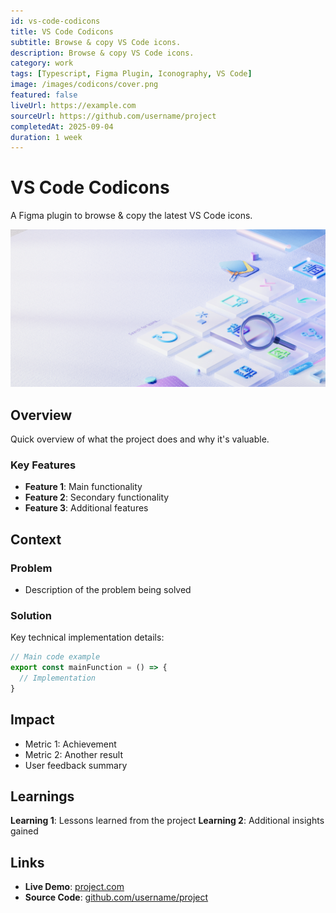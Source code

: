 ```yaml
---
id: vs-code-codicons
title: VS Code Codicons
subtitle: Browse & copy VS Code icons.
description: Browse & copy VS Code icons.
category: work
tags: [Typescript, Figma Plugin, Iconography, VS Code]
image: /images/codicons/cover.png
featured: false
liveUrl: https://example.com
sourceUrl: https://github.com/username/project
completedAt: 2025-09-04
duration: 1 week
---
```


# VS Code Codicons

A Figma plugin to browse & copy the latest VS Code icons.

![Project Screenshot](/images/codicons/cover.png)

## Overview

Quick overview of what the project does and why it's valuable.

### Key Features

- **Feature 1**: Main functionality
- **Feature 2**: Secondary functionality
- **Feature 3**: Additional features

## Context

### Problem

- Description of the problem being solved

### Solution

Key technical implementation details:

```typescript
// Main code example
export const mainFunction = () => {
  // Implementation
}
```

## Impact

- Metric 1: Achievement
- Metric 2: Another result
- User feedback summary
  
## Learnings

**Learning 1**: Lessons learned from the project
**Learning 2**: Additional insights gained

## Links

- **Live Demo**: [project.com](https://example.com)
- **Source Code**: [github.com/username/project](https://github.com/username/project)
